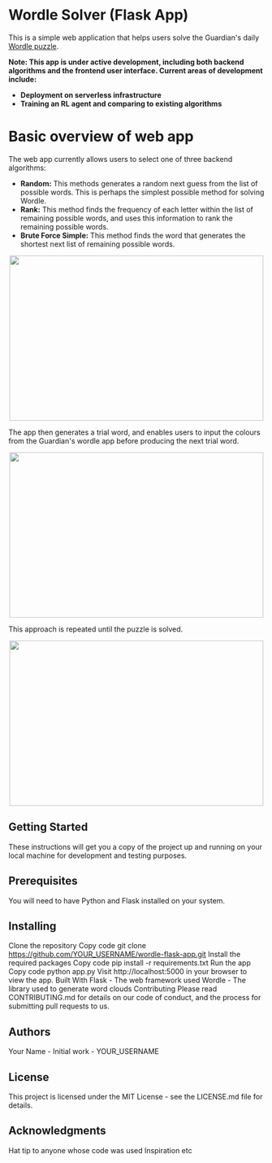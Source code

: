 # Wordle Solver (Flask App)
This is a simple web application that helps users solve the Guardian's daily [Wordle puzzle](https://www.nytimes.com/games/wordle/). 

**Note: This app is under active development, including both backend algorithms and the frontend user interface. Current areas of development include:**
* **Deployment on serverless infrastructure**
* **Training an RL agent and comparing to existing algorithms**

# Basic overview of web app
The web app currently allows users to select one of three backend algorithms:
* **Random:** This methods generates a random next guess from the list of possible words. This is perhaps the simplest possible method for solving Wordle.
* **Rank:** This method finds the frequency of each letter within the list of remaining possible words, and uses this information to rank the remaining possible words.
* **Brute Force Simple:** This method finds the word that generates the shortest next list of remaining possible words.
<p align="center">
  <img src=https://user-images.githubusercontent.com/63592862/213870880-ac649656-6206-4340-a69c-c70e4353f661.png width="500" height="325">
</p>
The app then generates a trial word, and enables users to input the colours from the Guardian's wordle app before producing the next trial word.
<p align="center">
  <img src=https://user-images.githubusercontent.com/63592862/213870880-ac649656-6206-4340-a69c-c70e4353f661.png width="500" height="325">
</p>

This approach is repeated until the puzzle is solved.
<p align="center">
  <img src=https://user-images.githubusercontent.com/63592862/213870880-ac649656-6206-4340-a69c-c70e4353f661.png width="500" height="325">
</p>

## Getting Started
These instructions will get you a copy of the project up and running on your local machine for development and testing purposes.

## Prerequisites
You will need to have Python and Flask installed on your system.

## Installing
Clone the repository
Copy code
git clone https://github.com/YOUR_USERNAME/wordle-flask-app.git
Install the required packages
Copy code
pip install -r requirements.txt
Run the app
Copy code
python app.py
Visit http://localhost:5000 in your browser to view the app.
Built With
Flask - The web framework used
Wordle - The library used to generate word clouds
Contributing
Please read CONTRIBUTING.md for details on our code of conduct, and the process for submitting pull requests to us.

## Authors
Your Name - Initial work - YOUR_USERNAME

## License
This project is licensed under the MIT License - see the LICENSE.md file for details.

## Acknowledgments
Hat tip to anyone whose code was used
Inspiration
etc
